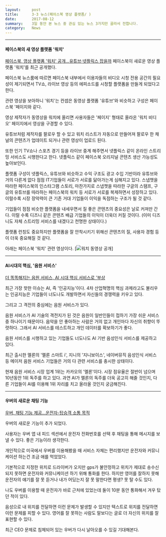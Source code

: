 ```yaml
---
layout:     post
title:      3·3 뉴스(페이스북 영상 플랫폼/ )
date:       2017-08-12
summary:    3일 동안 본 뉴스 중 관심 있는 뉴스 3가지만 골라서 전합니다.
category: 	News
---
```


- - -

#### 페이스북의 새 영상 플랫폼 '워치'
[페이스북, 영상 플랫폼 '워치' 공개…유튜브·넷플릭스 잡을까](http://www.nocutnews.co.kr/news/4829694)
페이스북이 새로운 영상 플랫폼 '워치'를 최근 공개했다.

페이스북 뉴스룸에 따르면 페이스북 내부에서 이용자들의 비디오 시청 전용 공간의 필요성이 제기되면서
TV쇼, 라이브 영상 등의 에피소드를 시청할 플랫폼을 만들게 되었다고 한다. 

관련 영상을 보아하니 '워치'는 컨셉은 동영상 플랫폼 '유튜브'와 비슷하고 구성은 페이스북 '페이지와 같다.

영상 제작자가 동영상을 워치에 올리면 사용자들은 '페이지' 형태로 올라온 '워치 비디오' 페이지에서 영상을 구경할 수 있다.

유튜브처럼 제작자를 팔로우 할 수 있고 워치 리스트가 자동으로 만들어져 팔로우 한 채널의 콘텐츠가 업데이트 되거나 관련 영상이 업로드 된다.

또한 인기 TV쇼나 스포츠 경기 등을 라이브 중계 해주면서 넷플릭스 같이 온라인 스트리밍 서비스도 시행한다고 한다. 넷플릭스 같이 페이스북 오리지널 콘텐츠 생산 가능성도 높아보인다.

플랫폼 구성이 넷플릭스, 유튜브와 비슷하고 수익 구조도 광고 수입 기반이라 유튜브와 거의 다른게 없다 점점 IT기업들이 서로가 서로를 닮아가는게 심해지고 있다. 스냅챗을 따라한 페이스북의 인스타그램 스토리, 마찬가지로 스냅챗을 따라한 구글의 스탬프, 구글의 유튜브를 따라하는 페이스북의 워치 등 서로가 서로를 복제하면서 성장하고 있다. 이럴수록 시장 장악력이 큰 기존 거대 기업들이 이익을 독점하는 구조가 될 것 같다. 

기업들이 점점 비슷한 플랫폼을 내세우면서 질 좋은 콘텐츠의 중요성은 날로 커져만 간다. 이럴 수록 디즈니 같은 콘텐츠 배급 기업들의 이익이 더욱더 커질 것이다. (이미 디즈니도 자체 스트리밍 서비스를 내겠다고 천명한 상태이다.)

플랫폼 런칭도 중요하지만 플랫폼을 잘 안착시키기 위해선 콘텐츠의 질, 사용자 경험 등이 더욱 중요해질 것 같다.    

아래는 페이스북 '워치' 관련 영상이다.
[![워치 동영상 공개](http://img.youtube.com/vi/BsNBUe-NN7w/0.jpg)]

- - -

#### AI시대의 핵심, '음원 서비스'
[더 똑똑해지는 음원 서비스, AI 시대 핵심 서비스로 '부상](https://goo.gl/9RrNao)

최근 가장 핫한 이슈는 AI, 즉 '인공지능'이다.
4차 산업혁명의 핵심 과제라고도 불리우는 인공지능은 기업들이 너도나도 개발하면서 자신들의 경쟁력을 키우고 있다.

그리고 그 격전의 중심에는 음원 서비스가 있다.

음원 서비스가 AI 기술의 격전지가 된 것은 음원이 일반인들이 접하기 가장 쉬운 서비스 중 하나이기 때문이다.
음악을 안 좋아하는 사람은 거의 없고 개인마다 자신의 취향이 뚜렷하다. 그래서 AI 서비스를 테스트하고 개인 데이터를 확보하기가 좋다.

음원 서비스를 시행하고 있는 기업들도 너도나도 AI 기반 음성인식 서비스를 제공하고 있다.

최근 출시한 멜론의 '멜론 스마트 i', 지니의 '지니보이스', 네이버뮤직 음성인식 서비스 등 메이저 음원 서비스 기업들은 거의 다 관련 서비스를 충시한 상태이다. 

현재 음원 서비스 시장 업계 1위는 카카오의 '멜론'이다. 시장 점유율은 절반이 넘으며 10년동안 1위 독주를 하고 있다. 과연 AI가 멜론의 독주를 더욱 공고히 해줄 것인지, 다른 기업들이 AI를 이용해 1위 자리를 치고 올라올 것인지 궁금해진다.

- - - 

#### 우버의 새로운 채팅 기능
[우버, 채팅 기능 제공…운전자-탑승객 소통 목적](http://news.naver.com/main/read.nhn?mode=LSD&mid=shm&sid1=105&oid=092&aid=0002121345)

우버의 새로운 기능이 추가 되었다.

사용자는 우버 앱 내 피드 섹션에서 운전자 전화번호를 선택 후 채팅을 통해 메시지를 보낼 수 있다. 좋은 기능이라 생각한다. 

개인적으로 미국에서 우버를 이용해봤을 때 서비스 자체는 편리했지만 운전자와 커뮤니케이션 하는건 조금 애를 먹었었다. 

기본적으로 지정한 위치로 드라이버가 오지만 gps가 불안정하고 위치가 제대로 송수신 되지 못하면 운전자와 커뮤니케이션 하기 위해 통화를 한다.
하지만 영어를 잘하지 못해 운전자의 얘기를 잘 못 듣거나 내가 어딨는지 잘 못 말한다면 평생? 못 탈 수도 있다.

나도 우버를 이용할 때 운전자가 바로 근처에 있었는데 둘이 10분 동안 통화해서 겨우 탔던 적이 있다. 

음성으로 내 위치를 전달하면 이런 문제가 발생할 수 있지만 텍스트로 위치를 전달하면 이런 문제를 피할 수 있다. 영어를 잘 못하는 사람도 말보다는 글로 더 자신의 위치를 잘 표현할 수 있다. 

최근 CEO 문제로 침체되어 있는 우버가 다시 날아오를 수 있길 기대해본다.  
